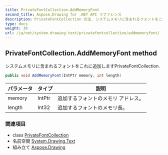 ```yaml
---
title: PrivateFontCollection.AddMemoryFont
second_title: Aspose.Drawing for .NET API リファレンス
description: PrivateFontCollection 方法. システムメモリに含まれるフォントをこれに追加しますPrivateFontCollection.
type: docs
weight: 30
url: /ja/net/system.drawing.text/privatefontcollection/addmemoryfont/
---
```

## PrivateFontCollection.AddMemoryFont method

システムメモリに含まれるフォントをこれに追加しますPrivateFontCollection.

```csharp
public void AddMemoryFont(IntPtr memory, int length)
```

| パラメータ | タイプ | 説明 |
| --- | --- | --- |
| memory | IntPtr | 追加するフォントのメモリ アドレス。 |
| length | Int32 | 追加するフォントのメモリ長。 |

### 関連項目

* class [PrivateFontCollection](../)
* 名前空間 [System.Drawing.Text](../../privatefontcollection/)
* 組み立て [Aspose.Drawing](../../../)


